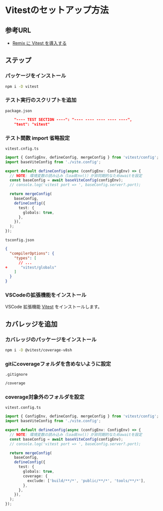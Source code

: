 # Vitestのセットアップ方法

## 参考URL

- [Remix に Vitest を導入する](https://zenn.dev/masayuki_0319/articles/0246f98bafc89c)

## ステップ

### パッケージをインストール

```sh
npm i -D vitest
```

### テスト実行のスクリプトを追加

`package.json`

```json
    "---- TEST SECTION ----": "---- ---- ---- ---- ----",
    "test": "vitest"
```

### テスト関数 import 省略設定

`vitest.cnfig.ts`

```ts
import { ConfigEnv, defineConfig, mergeConfig } from 'vitest/config';
import baseViteConfig from './vite.config';

export default defineConfig(async (configEnv: ConfigEnv) => {
  // NOTE: 環境変数の読み込み（loadEnv()）が非同期的なためawaitを設定
  const baseConfig = await baseViteConfig(configEnv);
  // console.log('vitest port => ', baseConfig.server?.port);

  return mergeConfig(
    baseConfig,
    defineConfig({
      test: {
        globals: true,
      },
    }),
  );
});
```

`tsconfig.json`

```json
{
  "compilerOptions": {
    "types": [
      // ...
+      "vitest/globals"
    ]
  }
}
```

### VSCodeの拡張機能をインストール

VSCode 拡張機能 [Vitest](https://marketplace.visualstudio.com/items?itemName=vitest.explorer) をインストールします。

## カバレッジを追加

### カバレッジのパッケージをインストール

```sh
npm i -D @vitest/coverage-v8sh
```

### gitにcoverageフォルダを含めないように設定

`.gitignore`

```sh
/coverage
```

### coverage対象外のフォルダを設定

`vitest.config.ts`

```ts
import { ConfigEnv, defineConfig, mergeConfig } from 'vitest/config';
import baseViteConfig from './vite.config';

export default defineConfig(async (configEnv: ConfigEnv) => {
  // NOTE: 環境変数の読み込み（loadEnv()）が非同期的なためawaitを設定
  const baseConfig = await baseViteConfig(configEnv);
  // console.log('vitest port => ', baseConfig.server?.port);

  return mergeConfig(
    baseConfig,
    defineConfig({
      test: {
        globals: true,
        coverage: {
          exclude: ['build/**/*', 'public/**/*', 'tools/**/*'],
        },
      },
    }),
  );
});
```
